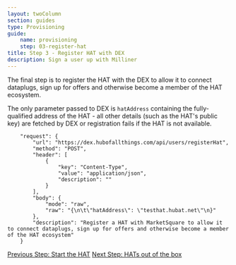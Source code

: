 ```yaml
---
layout: twoColumn
section: guides
type: Provisioning
guide: 
    name: provisioning
    step: 03-register-hat
title: Step 3 - Register HAT with DEX
description: Sign a user up with Milliner
---
```


The final step is to register the HAT with the DEX to allow it to connect dataplugs, sign up for offers and otherwise become a member of the HAT ecosystem.

The only parameter passed to DEX is `hatAddress` containing the fully-qualified address of the HAT - all other details (such as the HAT's public key) are fetched by DEX or registration fails if the HAT is not available.

```postman
	"request": {
		"url": "https://dex.hubofallthings.com/api/users/registerHat",
		"method": "POST",
		"header": [
			{
				"key": "Content-Type",
				"value": "application/json",
				"description": ""
			}
		],
		"body": {
			"mode": "raw",
			"raw": "{\n\t\"hatAddress\": \"testhat.hubat.net\"\n}"
		},
		"description": "Register a HAT with MarketSquare to allow it to connect dataplugs, sign up for offers and otherwise become a member of the HAT ecosystem"
	}
```

<nav class="pager-nav">
<a href="02-create-hat.html">Previous Step: Start the HAT</a>
<a href="04-out-of-the-box.html">Next Step: HATs out of the box</a>
</nav>
